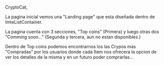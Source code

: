 CryptoCat, 

La pagina inicial vemos una "Landing page" que esta diseñada dentro de ImteListContainer.

La pagina cuenta con 3 secciones, "Top coins" (Primera) y luego otras dos "Comming soon..." (Segunda y tercera, aun no estan disponibles.)

Dentro de Top coins podemos encontrarnos los las Crypos mas "Compradas" por los usuarios donde cada Item nos ofrecera la opcion de ver los detalles de la misma
y en un futuro poder comprarlas...

